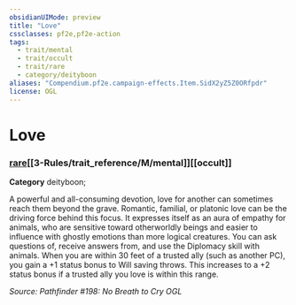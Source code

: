 ```yaml
---
obsidianUIMode: preview
title: "Love"
cssclasses: pf2e,pf2e-action
tags:
  - trait/mental
  - trait/occult
  - trait/rare
  - category/deityboon
aliases: "Compendium.pf2e.campaign-effects.Item.SidX2yZ5Z0ORfpdr"
license: OGL
---
```

# Love

### [rare](rare "Rare Rarity Trait")[[3-Rules/trait_reference/M/mental]][[occult]]

**Category** deityboon; 




A powerful and all-consuming devotion, love for another can sometimes reach them beyond the grave. Romantic, familial, or platonic love can be the driving force behind this focus. It expresses itself as an aura of empathy for animals, who are sensitive toward otherworldly beings and easier to influence with ghostly emotions than more logical creatures. You can ask questions of, receive answers from, and use the Diplomacy skill with animals. When you are within 30 feet of a trusted ally (such as another PC), you gain a +1 status bonus to Will saving throws. This increases to a +2 status bonus if a trusted ally you love is within this range.

*Source: Pathfinder #198: No Breath to Cry*
*OGL*